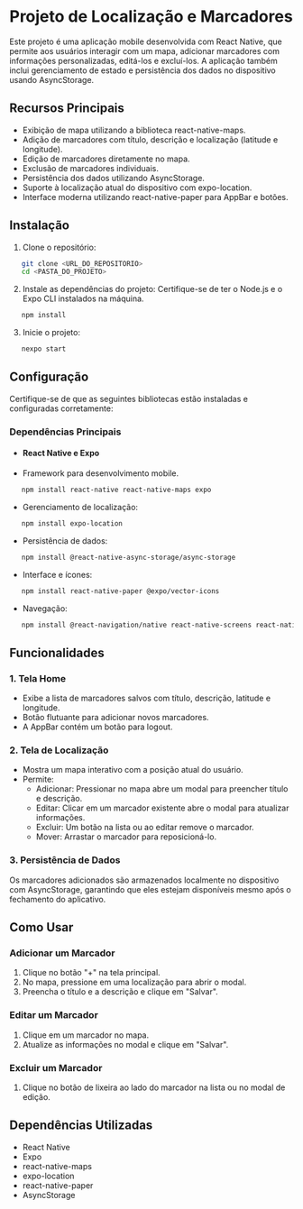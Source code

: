 # Projeto de Localização e Marcadores

Este projeto é uma aplicação mobile desenvolvida com React Native, que permite aos usuários interagir com um mapa, adicionar marcadores com informações personalizadas, editá-los e excluí-los. A aplicação também inclui gerenciamento de estado e persistência dos dados no dispositivo usando AsyncStorage.


## Recursos Principais

* Exibição de mapa utilizando a biblioteca react-native-maps.
* Adição de marcadores com título, descrição e localização (latitude e longitude).
* Edição de marcadores diretamente no mapa.
* Exclusão de marcadores individuais.
* Persistência dos dados utilizando AsyncStorage.
* Suporte à localização atual do dispositivo com expo-location.
* Interface moderna utilizando react-native-paper para AppBar e botões.


## Instalação

1. Clone o repositório:
```bash
   git clone <URL_DO_REPOSITORIO>
   cd <PASTA_DO_PROJETO>
```

2. Instale as dependências do projeto: Certifique-se de ter o Node.js e o Expo CLI instalados na máquina.
```bash
   npm install
```

3. Inicie o projeto:
```bash
   nexpo start
```

## Configuração

Certifique-se de que as seguintes bibliotecas estão instaladas e configuradas corretamente:

### Dependências Principais
* #### React Native e Expo

* Framework para desenvolvimento mobile.
```bash
   npm install react-native react-native-maps expo
```
* Gerenciamento de localização:
```bash
   npm install expo-location
```
* Persistência de dados:
```bash
   npm install @react-native-async-storage/async-storage
```
* Interface e ícones:
```bash
   npm install react-native-paper @expo/vector-icons
```
* Navegação:
```bash
   npm install @react-navigation/native react-native-screens react-native-gesture-handler react-native-safe-area-context react-native-reanimated react-native-get-random-values react-native-vector-icons
```

## Funcionalidades

### 1. Tela Home
* Exibe a lista de marcadores salvos com título, descrição, latitude  e longitude.
* Botão flutuante para adicionar novos marcadores.
* A AppBar contém um botão para logout.

### 2. Tela de Localização
* Mostra um mapa interativo com a posição atual do usuário.
* Permite: 
   * Adicionar: Pressionar no mapa abre um modal para preencher título e descrição.
   * Editar: Clicar em um marcador existente abre o modal para atualizar informações.
   * Excluir: Um botão na lista ou ao editar remove o marcador.
   * Mover: Arrastar o marcador para reposicioná-lo.

### 3. Persistência de Dados

Os marcadores adicionados são armazenados localmente no dispositivo com AsyncStorage, garantindo que eles estejam disponíveis mesmo após o fechamento do aplicativo.


## Como Usar

### Adicionar um Marcador
1. Clique no botão "+" na tela principal.
2. No mapa, pressione em uma localização para abrir o modal.
3. Preencha o título e a descrição e clique em "Salvar".

### Editar um Marcador
1. Clique em um marcador no mapa.
2. Atualize as informações no modal e clique em "Salvar".

### Excluir um Marcador
1. Clique no botão de lixeira ao lado do marcador na lista ou no modal de edição.


## Dependências Utilizadas

* React Native
* Expo
* react-native-maps
* expo-location
* react-native-paper
* AsyncStorage
